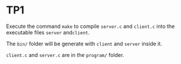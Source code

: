 # TP1 


Execute the command `make` to compile `server.c` and `client.c` into the executable files `server` and`client`.

The `bin/` folder will be generate with `client` and `server` inside it.   

`client.c` and `server.c` are in the `program/` folder.